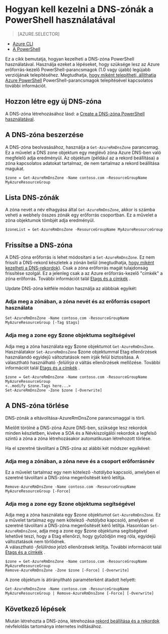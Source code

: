 <properties
   pageTitle="Kezelése a PowerShell használatá DNS-zónák |} Microsoft Azure"
   description="DNS-zónák Azure Powershell használatával kezelheti. Hogyan frissítheti, törölheti, vagy hozzon létre a DNS-zónák Azure DNS"
   services="dns"
   documentationCenter="na"
   authors="sdwheeler"
   manager="carmonm"
   editor=""/>

<tags
   ms.service="dns"
   ms.devlang="na"
   ms.topic="article"
   ms.tgt_pltfrm="na"
   ms.workload="infrastructure-services"
   ms.date="08/16/2016"
   ms.author="sewhee"/>

# <a name="how-to-manage-dns-zones-using-powershell"></a>Hogyan kell kezelni a DNS-zónák a PowerShell használatával

> [AZURE.SELECTOR]
- [Azure CLI](dns-operations-dnszones-cli.md)
- [A PowerShell](dns-operations-dnszones.md)



Ez a cikk bemutatja, hogyan kezelheti a DNS-zóna PowerShell használatával. Használja ezeket a lépéseket, hogy szüksége lesz az Azure erőforrás-kezelő PowerShell-parancsmagok (1.0 vagy újabb) legújabb verziójának telepítéséhez. Megtudhatja, [hogy miként telepítheti, állíthatja Azure PowerShell](../powershell-install-configure.md) PowerShell-parancsmagok telepítésével kapcsolatos további információt.


## <a name="create-a-new-dns-zone"></a>Hozzon létre egy új DNS-zóna

A DNS-zóna létrehozásához lásd: a [Create a DNS-zóna PowerShell használatával](dns-getstarted-create-dnszone.md).

## <a name="get-a-dns-zone"></a>A DNS-zóna beszerzése

A DNS-zóna beolvasásához, használja a `Get-AzureRmDnsZone` parancsmag. Ez a művelet a DNS zone objektum egy meglévő zóna Azure DNS-ben való megfelelő adja eredményül. Az objektum (például az a rekord beállítása) a zóna kapcsolatos adatokat tartalmaz, de nem tartalmaz a rekord beállítása magukat.

    $zone = Get-AzureRmDnsZone -Name contoso.com –ResourceGroupName MyAzureResourceGroup

## <a name="list-dns-zones"></a>Lista DNS-zónák

A zóna nevét a név elhagyása által `Get-AzureRmDnsZone`, akkor is számba veheti a webhely összes zónák egy erőforrás csoportban. Ez a művelet a zóna objektumok tömbjét adja eredményül.

    $zoneList = Get-AzureRmDnsZone -ResourceGroupName MyAzureResourceGroup

## <a name="update-a-dns-zone"></a>Frissítse a DNS-zóna

A DNS-zóna erőforrás is lehet módosítani a `Set-AzureRmDnsZone`. Ez nem frissíti a DNS-rekord készletek a zónán belül (megtudhatja, [hogy miként kezelheti a DNS-rekordok](dns-operations-recordsets.md)). Csak a zóna erőforrás magát tulajdonság frissítése szolgál. Ez a jelenleg csak a az Azure erőforrás-kezelő "címkék" a zóna erőforrás. További információt talál [Etags és a címkék](dns-getstarted-create-dnszone.md#Etags-and-tags) .

Update DNS-zóna kétféle módon használja az alábbiak egyikét:

### <a name="specify-the-zone-using-the-zone-name-and-resource-group"></a>Adja meg a zónában, a zóna nevét és az erőforrás csoport használata

    Set-AzureRmDnsZone -Name contoso.com -ResourceGroupName MyAzureResourceGroup [-Tag $tags]

### <a name="specify-the-zone-using-a-zone-object"></a>Adja meg a zone egy $zone objektuma segítségével

Adja meg a zóna használata egy $zone objektumot `Get-AzureRmDnsZone`. Használatakor `Set-AzureRmDnsZone` $zone objektummal Etag ellenőrzések használandó egyidejű változtatások nem írják felül biztosítása. A választható használható *-felülírja a* váltás ellenőrzések mellőzése. További információt talál [Etags és a címkék](dns-getstarted-create-dnszone.md#Etags-and-tags) .


    $zone = Get-AzureRmDnsZone -Name contoso.com -ResourceGroupName MyAzureResourceGroup
    <..modify $zone.Tags here...>
    Set-AzureRmDnsZone -Zone $zone [-Overwrite]


## <a name="delete-a-dns-zone"></a>A DNS-zóna törlése

DNS-zónák a eltávolítása-AzureRmDnsZone parancsmaggal is törli.

Mielőtt törölné a DNS-zóna Azure DNS-ben, szüksége lesz rekordok minden készletben, kivéve a SOA és a Névkiszolgálói rekordok a legfelső szintű a zóna a zóna létrehozásakor automatikusan létrehozott törlése.

Ha el szeretné távolítani a DNS-zóna az alábbi két módszer egyikével:

### <a name="specify-the-zone-using-the-zone-name-and-resource-group-name"></a>Adja meg a zónában, a zóna neve és a csoport erőforrásnév

Ez a művelet tartalmaz egy nem kötelező *-hatályba* kapcsoló, amelyben el szeretné távolítani a DNS-zóna megerősítését kérő letiltja.

    Remove-AzureRmDnsZone -Name contoso.com -ResourceGroupName MyAzureResourceGroup [-Force]

### <a name="specify-the-zone-using-a-zone-object"></a>Adja meg a zone egy $zone objektuma segítségével

Adja meg a zóna használata egy $zone objektumot `Get-AzureRmDnsZone`. Ez a művelet tartalmaz egy nem kötelező *-hatályba* kapcsoló, amelyben el szeretné távolítani a DNS-zóna megerősítését kérő letiltja. Hasonlóan `Set-AzureRmDnsZone`, adja meg a zone egy $zone objektuma segítségével lehetővé teszi, hogy a Etag ellenőrzi, hogy győződjön meg róla, egyidejű változtatások nem törlődnek. <BR>
A választható *-felülírása* jelző ellenőrzések letiltja. További információt talál [Etags és a címkék](dns-getstarted-create-dnszone.md#Etags-and-tags) .

    $zone = Get-AzureRmDnsZone -Name contoso.com -ResourceGroupName MyAzureResourceGroup
    Remove-AzureRmDnsZone -Zone $zone [-Force] [-Overwrite]



A zone objektum is átirányítható paraméterként átadott helyett:

    Get-AzureRmDnsZone -Name contoso.com -ResourceGroupName MyAzureResourceGroup | Remove-AzureRmDnsZone [-Force] [-Overwrite]

## <a name="next-steps"></a>Következő lépések

Miután létrehozta a DNS-zóna, létrehozása [rekord beállítása és a rekordok](dns-getstarted-create-recordset.md) névfeloldás tartománya internetes indításához.